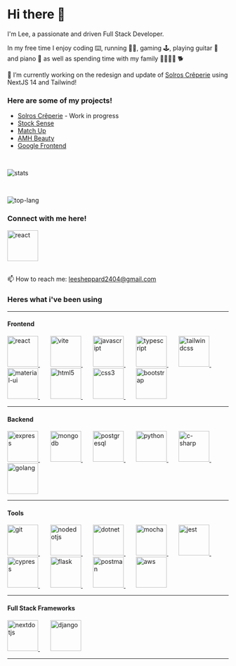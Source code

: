 # Hi there 👋

I'm Lee, a passionate and driven Full Stack Developer.

In my free time I enjoy coding ⌨️, running 🏃‍♂️, gaming 🕹️,  playing guitar 🎸 and piano 🎹 as well as spending time with my family 👨‍👩‍👧‍👧 🐕

🔭 I’m currently working on the redesign and update of [Solros Crêperie](https://solroscreperie.se/) using NextJS 14 and Tailwind!

### Here are some of my projects!

- [Solros Crêperie](https://solros-creperie.vercel.app) - Work in progress
- [Stock Sense](https://stock-sense.vercel.app/)
- [Match Up](https://coolusername244.github.io/match-up/)
- [AMH Beauty](https://coolusername244.github.io/AMH-Beauty/)
- [Google Frontend](https://coolusername244.github.io/Google-frontend/)

<br>

<p>
    <img alt='stats' src='https://github-readme-stats.vercel.app/api?username=coolusername244&show_icons=true&include_all_commits=true&custom_title=My%20Stats&hide_rank=true&line_height=30&theme=tokyonight'>
</p>



<br>
<p>
    <img alt='top-lang' src='https://github-readme-stats.vercel.app/api/top-langs/?username=coolusername244&hide_progress=true&theme=tokyonight&line_height=30'>
</p>


### Connect with me here!
<a href='https://www.linkedin.com/in/leesheppard244'>
    <img width="70" src='https://pbs.twimg.com/profile_images/1661161645857710081/6WtDIesg_400x400.png' alt='react'>
</a>

<br>
<br>

📫 How to reach me: leesheppard2404@gmail.com


### Heres what i've been using
---
#### Frontend

<p>
  <a href='https://react.dev/'>
    <img width="70" src='https://user-images.githubusercontent.com/25181517/183897015-94a058a6-b86e-4e42-a37f-bf92061753e5.png' alt='react'>
  </a>
  &nbsp;
  &nbsp;
  &nbsp;
  <a href='https://vitejs.dev/'>
    <img width="70" src='https://vitejs.dev/logo.svg' alt='vite'>
  </a>
  &nbsp;
  &nbsp;
  &nbsp;
  <a href='https://developer.mozilla.org/en-US/docs/Web/JavaScript'>
    <img width="70" src='https://user-images.githubusercontent.com/25181517/117447155-6a868a00-af3d-11eb-9cfe-245df15c9f3f.png' alt='javascript'>
  </a>
  &nbsp;
  &nbsp;
  &nbsp;
  <a href='https://www.typescriptlang.org/'>
    <img width="70" src='https://user-images.githubusercontent.com/25181517/183890598-19a0ac2d-e88a-4005-a8df-1ee36782fde1.png' alt='typescript'>
  </a>  
  &nbsp;
  &nbsp;
  &nbsp;
  <a href='https://tailwindcss.com/'>
    <img width="70" src='https://user-images.githubusercontent.com/25181517/202896760-337261ed-ee92-4979-84c4-d4b829c7355d.png' alt='tailwindcss'>
  </a>
  &nbsp;
  &nbsp;
  &nbsp;
  <a href='https://mui.com/'>
    <img width="70" src='https://user-images.githubusercontent.com/25181517/189716630-fe6c084c-6c66-43af-aa49-64c8aea4a5c2.png' alt='material-ui'>
  </a>
  &nbsp;
  &nbsp;
  &nbsp;
  <a href='https://www.w3schools.com/html/'>
    <img width="70" src='https://user-images.githubusercontent.com/25181517/192158954-f88b5814-d510-4564-b285-dff7d6400dad.png' alt='html5'>
  </a>
  &nbsp;
  &nbsp;
  &nbsp;
  <a href='https://www.w3schools.com/css/'>
    <img width="70" src='https://user-images.githubusercontent.com/25181517/183898674-75a4a1b1-f960-4ea9-abcb-637170a00a75.png' alt='css3'>
  </a>
  &nbsp;
  &nbsp;
  &nbsp;
  <a href='https://getbootstrap.com/'>
    <img width="70" src='https://user-images.githubusercontent.com/25181517/183898054-b3d693d4-dafb-4808-a509-bab54cf5de34.png' alt='bootstrap'>
  </a>
</p>

---

#### Backend

<p>
  <a href='https://expressjs.com/'>
    <img width="70" src="https://user-images.githubusercontent.com/25181517/183859966-a3462d8d-1bc7-4880-b353-e2cbed900ed6.png" alt="express">
  </a>
  &nbsp;
  &nbsp;
  &nbsp;
  <a href='https://www.mongodb.com/'>
    <img width="70" src="https://user-images.githubusercontent.com/25181517/182884177-d48a8579-2cd0-447a-b9a6-ffc7cb02560e.png" alt="mongodb">
  </a>
  &nbsp;
  &nbsp;
  &nbsp;
  <a href='https://www.postgresql.org/'>
    <img width="70" src="https://user-images.githubusercontent.com/25181517/117208740-bfb78400-adf5-11eb-97bb-09072b6bedfc.png" alt="postgresql">
  </a>
  &nbsp;
  &nbsp;
  &nbsp;
  <a href='https://www.python.org/'>
    <img width="70" src="https://user-images.githubusercontent.com/25181517/183423507-c056a6f9-1ba8-4312-a350-19bcbc5a8697.png" alt="python">
  </a>
  &nbsp;
  &nbsp;
  &nbsp;
  <a href='https://learn.microsoft.com/en-us/dotnet/csharp/'>
    <img width="70" src="https://user-images.githubusercontent.com/25181517/121405384-444d7300-c95d-11eb-959f-913020d3bf90.png" alt="c-sharp">
  </a>
  &nbsp;
  &nbsp;
  &nbsp;
  <a href='https://go.dev/'>
    <img width="70" src="https://user-images.githubusercontent.com/25181517/192149581-88194d20-1a37-4be8-8801-5dc0017ffbbe.png" alt="golang">
  </a>
    
</p>

---

#### Tools

<p>
  <a href='https://git-scm.com/'>
    <img width="70" src="https://user-images.githubusercontent.com/25181517/192108372-f71d70ac-7ae6-4c0d-8395-51d8870c2ef0.png" alt="git">
  </a>
  &nbsp;
  &nbsp;
  &nbsp;
  <a href='https://nodejs.org/en/about'>
    <img width="70" src="https://user-images.githubusercontent.com/25181517/183568594-85e280a7-0d7e-4d1a-9028-c8c2209e073c.png" alt="nodedotjs">
  </a>
  &nbsp;
  &nbsp;
  &nbsp;
  <a href='https://dotnet.microsoft.com/en-us/'>
    <img width="70" src="https://user-images.githubusercontent.com/25181517/121405754-b4f48f80-c95d-11eb-8893-fc325bde617f.png" alt="dotnet">
  </a>
  &nbsp;
  &nbsp;
  &nbsp;
  <a href='https://mochajs.org/'>
    <img width="70" src="https://user-images.githubusercontent.com/25181517/201476630-f47cfff6-fdee-4ee1-9092-1793b71b1ca3.png" alt="mocha">
  </a>
  &nbsp;
  &nbsp;
  &nbsp;
  <a href='https://jestjs.io/'>
    <img width="70" src="https://user-images.githubusercontent.com/25181517/187955005-f4ca6f1a-e727-497b-b81b-93fb9726268e.png" alt="jest">
  </a>
  &nbsp;
  &nbsp;
  &nbsp;
  <a href='https://www.cypress.io/'>
    <img width="70" src="https://user-images.githubusercontent.com/68279555/200387386-276c709f-380b-46cc-81fd-f292985927a8.png" alt="cypress">
  </a>
  &nbsp;
  &nbsp;
  &nbsp;
  <a href='https://flask.palletsprojects.com/en/2.3.x/'>
    <img width="70" src="https://user-images.githubusercontent.com/25181517/183423775-2276e25d-d43d-4e58-890b-edbc88e915f7.png" alt="flask">
  </a>
  &nbsp;
  &nbsp;
  &nbsp;
  <a href='https://www.postman.com/'>
    <img width="70" src="https://user-images.githubusercontent.com/25181517/192109061-e138ca71-337c-4019-8d42-4792fdaa7128.png" alt="postman">
  </a>
  &nbsp;
  &nbsp;
  &nbsp;
  <a href='https://aws.amazon.com/'>
    <img width="70" src="https://user-images.githubusercontent.com/25181517/183896132-54262f2e-6d98-41e3-8888-e40ab5a17326.png" alt="aws">
  </a>
    
</p>

---

#### Full Stack Frameworks

<p>
  <a href='https://nextjs.org/'>
    <img width="70" src="https://github.com/marwin1991/profile-technology-icons/assets/136815194/5f8c622c-c217-4649-b0a9-7e0ee24bd704" alt="nextdotjs">
  </a>
  &nbsp;
  &nbsp;
  &nbsp;
  <a href='https://www.djangoproject.com/'>
    <img width="70" src="https://encrypted-tbn0.gstatic.com/images?q=tbn:ANd9GcTUpMGlfyMzhhQpkSl14SfYoFOQeQbLfIADVQ&usqp=CAU" alt="django">
  </a>
</p>

---

<!--

**coolusername244/coolusername244** is a ✨ _special_ ✨ repository because its `README.md` (this file) appears on your GitHub profile.

Here are some ideas to get you started:

- 🔭 I’m currently working on ...
- 🌱 I’m currently learning ...
- 👯 I’m looking to collaborate on ...
- 🤔 I’m looking for help with ...
- 💬 Ask me about ...
- 📫 How to reach me: ...
- 😄 Pronouns: ...
- ⚡ Fun fact: ...
-->
